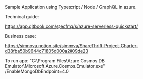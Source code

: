 Sample Application using Typescript / Node / GraphQL in azure.

Technical guide:

https://app.gitbook.com/@ecfmg/s/azure-serverless-quickstart/

Business case:

https://simnova.notion.site/simnova/ShareThrift-Project-Charter-d38fba50b9644c71805d000a2809de23




To run app:
"C:\Program Files\Azure Cosmos DB Emulator\Microsoft.Azure.Cosmos.Emulator.exe" /EnableMongoDbEndpoint=4.0